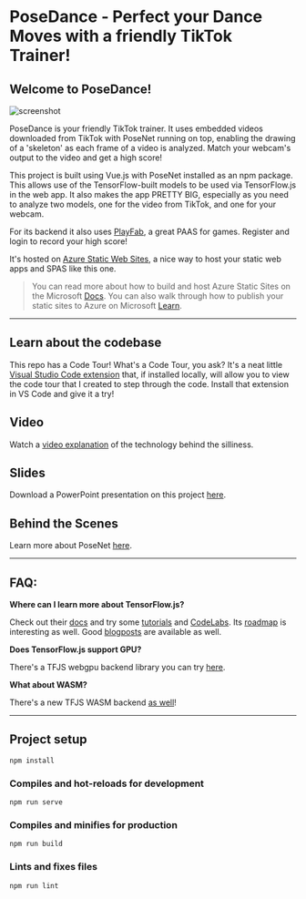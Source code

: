 # PoseDance - Perfect your Dance Moves with a friendly TikTok Trainer!

## Welcome to PoseDance!

![screenshot](screenshot.png)

PoseDance is your friendly TikTok trainer. It uses embedded videos downloaded from TikTok with PoseNet running on top, enabling the drawing of a 'skeleton' as each frame of a video is analyzed. Match your webcam's output to the video and get a high score!

This project is built using Vue.js with PoseNet installed as an npm package. This allows use of the TensorFlow-built models to be used via TensorFlow.js in the web app. It also makes the app PRETTY BIG, especially as you need to analyze two models, one for the video from TikTok, and one for your webcam.

For its backend it also uses [PlayFab](https://playfab.com), a great PAAS for games. Register and login to record your high score!

It's hosted on [Azure Static Web Sites](https://aka.ms/trystaticwebapps), a nice way to host your static web apps and SPAS like this one.

> You can read more about how to build and host Azure Static Sites on the Microsoft [Docs](https://docs.microsoft.com/azure/static-web-apps/overview?WT.mc_id=academic-5207-jelooper). You can also walk through how to publish your static sites to Azure on Microsoft [Learn](https://docs.microsoft.com/en-us/learn/modules/publish-app-service-static-web-app-api?WT.mc_id=academic-5207-jelooper).

---

## Learn about the codebase

This repo has a Code Tour! What's a Code Tour, you ask? It's a neat little [Visual Studio Code extension](https://marketplace.visualstudio.com/items?itemName=vsls-contrib.codetour#recording-tours) that, if installed locally, will allow you to view the code tour that I created to step through the code. Install that extension in VS Code and give it a try!

## Video

Watch a [video explanation](https://www.dropbox.com/s/ccog8uz0tzk10mv/posedance.mp4?dl=0) of the technology behind the silliness.

## Slides

Download a PowerPoint presentation on this project [here](posedance.pptx).

## Behind the Scenes

Learn more about PoseNet [here](https://github.com/tensorflow/tfjs-models/tree/master/posenet/demos).

---

## FAQ:

**Where can I learn more about TensorFlow.js?**

Check out their [docs](https://www.tensorflow.org/js/) and try some [tutorials](https://www.tensorflow.org/js/tutorials) and [CodeLabs](https://codelabs.developers.google.com/?cat=TensorFlow). Its [roadmap](https://blog.tensorflow.org/2020/04/upcoming-changes-to-tensorflowjs.html) is interesting as well. Good [blogposts](https://blog.tensorflow.org/search?label=TensorFlow.js&max-results=20) are available as well.

**Does TensorFlow.js support GPU?**

There's a TFJS webgpu backend library you can try [here](https://github.com/tensorflow/tfjs/tree/master/tfjs-backend-webgpu).

**What about WASM?**

There's a new TFJS WASM backend [as well](https://blog.tensorflow.org/2020/03/introducing-webassembly-backend-for-tensorflow-js.html)!

---

## Project setup

```
npm install
```

### Compiles and hot-reloads for development

```
npm run serve
```

### Compiles and minifies for production

```
npm run build
```

### Lints and fixes files

```
npm run lint
```
